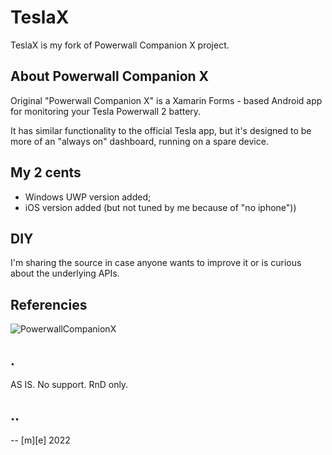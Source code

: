 # TeslaX 

TeslaX is my fork of Powerwall Companion X project.

## About Powerwall Companion X

Original "Powerwall Companion X" is a Xamarin Forms - based Android app for monitoring your Tesla Powerwall 2 battery. 

It has similar functionality to the official Tesla app, but it's designed to be 
more of an "always on" dashboard, running on a spare device. 

## My 2 cents

- Windows UWP version added;
- iOS version added (but not tuned by me because of "no iphone"))

## DIY

I'm sharing the source in case anyone wants to improve it or is curious about the underlying APIs.

## Referencies

![PowerwallCompanionX](https://github.com/tomhollander/PowerwallCompanionX)

## .
AS IS. No support. RnD only.

## ..
-- [m][e] 2022